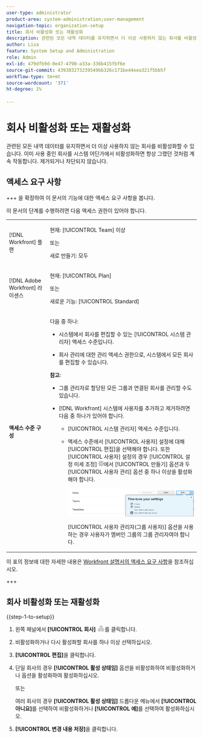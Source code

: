 ```yaml
---
user-type: administrator
product-area: system-administration;user-management
navigation-topic: organization-setup
title: 회사 비활성화 또는 재활성화
description: 관련된 모든 내역 데이터를 유지하면서 더 이상 사용하지 않는 회사를 비활성화할 수 있습니다. 이미 사용 중인 회사를 시스템 어딘가에서 비활성화하면 항상 그랬던 것처럼 계속 작동합니다. 제거되거나 차단되지 않습니다.
author: Lisa
feature: System Setup and Administration
role: Admin
exl-id: 479dfb9d-0e47-4790-a33a-336b415fbf6e
source-git-commit: 439303273239549bb326c171be44eea321f5bb5f
workflow-type: tm+mt
source-wordcount: '371'
ht-degree: 1%

---
```


# 회사 비활성화 또는 재활성화

관련된 모든 내역 데이터를 유지하면서 더 이상 사용하지 않는 회사를 비활성화할 수 있습니다. 이미 사용 중인 회사를 시스템 어딘가에서 비활성화하면 항상 그랬던 것처럼 계속 작동합니다. 제거되거나 차단되지 않습니다.

## 액세스 요구 사항

+++ 을 확장하여 이 문서의 기능에 대한 액세스 요구 사항을 봅니다.

이 문서의 단계를 수행하려면 다음 액세스 권한이 있어야 합니다.

<table style="table-layout:auto">
 <tbody> 
  <tr> 
   <td role="rowheader"> <p>[!DNL Workfront] 플랜</p> </td> 
   <td><p>현재: [!UICONTROL Team] 이상</p>
   <p>또는</p>
   <p>새로 만들기: 모두</p>
   </td> 
  </tr> 
  <tr> 
   <td role="rowheader"> <p>[!DNL Adobe Workfront] 라이센스</p> </td> 
   <td><p>현재: [!UICONTROL Plan]</p>
   <p>또는</p>
   <p>새로운 기능: [!UICONTROL Standard]</p>
   </td> 
  </tr>
  <tr data-mc-conditions=""> 
   <td role="rowheader"><strong>액세스 수준 구성</strong> </td> 
   <td> <p>다음 중 하나:</p> 
    <ul> 
     <li> <p>시스템에서 회사를 편집할 수 있는 [!UICONTROL 시스템 관리자] 액세스 수준입니다.</p> </li> 
     <li> <p>회사 관리에 대한 관리 액세스 권한으로, 시스템에서 모든 회사를 편집할 수 있습니다.</p> </li> 
    </ul> <p><b>참고</b>:  
     <ul> 
      <li> <p>그룹 관리자로 할당된 모든 그룹과 연결된 회사를 관리할 수도 있습니다.</p> </li> 
      <li> <p>[!DNL Workfront] 시스템에 사용자를 추가하고 제거하려면 다음 중 하나가 있어야 합니다.</p> 
       <ul> 
        <li> <p>[!UICONTROL 시스템 관리자] 액세스 수준입니다.</p> </li> 
        <li> <p>액세스 수준에서 [!UICONTROL 사용자] 설정에 대해 [!UICONTROL 편집]을 선택해야 합니다. 또한 [!UICONTROL 사용자] 설정의 경우 [!UICONTROL 설정 미세 조정] <img src="assets/gear-icon-in-access-levels.png">에서 [!UICONTROL 만들기] 옵션과 두 [!UICONTROL 사용자 관리] 옵션 중 하나 이상을 활성화해야 합니다. </p> <p> <img src="assets/access-req-users.png"> </p> <p>[!UICONTROL 사용자 관리자(그룹 사용자)] 옵션을 사용하는 경우 사용자가 멤버인 그룹의 그룹 관리자여야 합니다.</p> </li> 
       </ul>
       </li> 
     </ul> </p> </td> 
  </tr> 
 </tbody> 
</table>

이 표의 정보에 대한 자세한 내용은 [Workfront 설명서의 액세스 요구 사항](/help/quicksilver/administration-and-setup/add-users/access-levels-and-object-permissions/access-level-requirements-in-documentation.md)을 참조하십시오.

+++

## 회사 비활성화 또는 재활성화

{{step-1-to-setup}}

1. 왼쪽 패널에서 **[!UICONTROL 회사]** ![](assets/companies-icon-left-panel.png)를 클릭합니다.

1. 비활성화하거나 다시 활성화할 회사를 하나 이상 선택하십시오.
1. **[!UICONTROL 편집]**&#x200B;을 클릭합니다.
1. 단일 회사의 경우 **[!UICONTROL 활성 상태임]** 옵션을 비활성화하여 비활성화하거나 옵션을 활성화하여 활성화하십시오.

   또는

   여러 회사의 경우 **[!UICONTROL 활성 상태임]** 드롭다운 메뉴에서 **[!UICONTROL 아니요]**&#x200B;를 선택하여 비활성화하거나 **[!UICONTROL 예]**&#x200B;를 선택하여 활성화하십시오.

1. **[!UICONTROL 변경 내용 저장]**&#x200B;을 클릭합니다.
